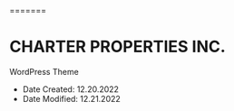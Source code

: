 =======
# CHARTER PROPERTIES INC.
WordPress Theme

* Date Created: 12.20.2022
* Date Modified: 12.21.2022